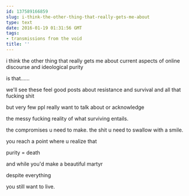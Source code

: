 ```yaml
---
id: 137589166859
slug: i-think-the-other-thing-that-really-gets-me-about
type: text
date: 2016-01-19 01:31:56 GMT
tags:
- transmissions from the void
title: ''
---
```


i think the other thing that really gets me about current aspects of online discourse and ideological purity

is that......

we'll see these feel good posts about resistance and survival and all that fucking shit

but very few ppl really want to talk about or acknowledge

the messy fucking reality of what surviving entails.

the compromises u need to make. the shit u need to swallow with a smile.

you reach a point where u realize that

purity = death

and while you'd make a beautiful martyr

despite everything

you still want to live.